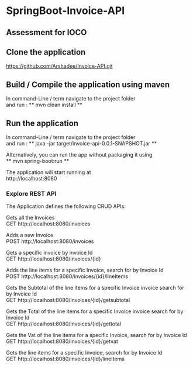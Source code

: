 # SpringBoot-Invoice-API
## Assessment for IOCO

## Clone the application

https://github.com/Arshadee/Invoice-API.git

## Build / Compile the application using maven
In command-Line / term navigate to the project folder  
and run : ** mvn clean install **  

## Run the application  
In command-Line / term navigate to the project folder  
and run : ** java -jar target/invoice-api-0.0.1-SNAPSHOT.jar **  

Alternatively, you can run the app without packaging it using  
** mvn spring-boot:run **  

The application will start running at    
http://localhost:8080

### Explore REST API

The Application defines the following
CRUD APIs:

Gets all the Invoices  
GET http://localhost:8080/invoices

Adds a new Invoice  
POST http://localhost:8080/invoices

Gets a specific invoice by invoice Id  
GET http://localhost:8080/invoices/{id}

Adds the line items for a specific Invoice,
search for by Invoice Id  
POST http://localhost:8080/invoices/{id}/lineItems

Gets the Subtotal of the line items for a specific Invoice
invoice search for by Invoice Id  
GET http://localhost:8080/invoices/{id}/getsubtotal

Gets the Total of the line items for a specific Invoice
invoice search for by Invoice Id  
GET http://localhost:8080/invoices/{id}/gettotal

Gets the Vat of the line items for a specific Invoice,
search for by Invoice Id  
GET http://localhost:8080/invoices/{id}/getvat

Gets the line items for a specific Invoice,
search for by Invoice Id  
GET http://localhost:8080/invoices/{id}/lineItems
